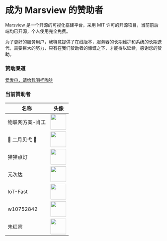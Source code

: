 # 成为 Marsview 的赞助者

Marsview 是一个开源的可视化搭建平台，采用 MIT 许可的开源项目，当前前后端均已开源，个人使用完全免费。

为了更好的服务用户，我特意提供了在线版本，服务器的长期维护和系统的长期迭代，需要巨大的努力，只有在我们赞助者的慷慨之下，才能得以延续，感谢您的赞助。

### 赞助渠道

[爱发电，请给我喝杯咖啡](https://afdian.com/a/marsview)

### 当前赞助者

| 名称            | 头像                                                          |
| --------------- | ------------------------------------------------------------- |
| 物联网方案-肖工 | <img src="http://docs.marsview.cc/sponsor/3.png"  width="50"> |
| 🥕 二月贝弋 🥕  | <img src="http://docs.marsview.cc/sponsor/2.png"  width="50"> |
| 猩猩点灯        | <img src="http://docs.marsview.cc/sponsor/1.png"  width="50"> |
| 元次达          | <img src="http://docs.marsview.cc/sponsor/4.png"  width="50"> |
| IoT-Fast        | <img src="http://docs.marsview.cc/sponsor/5.png"  width="50"> |
| w10752842       | <img src="http://docs.marsview.cc/sponsor/6.png"  width="50"> |
| 朱红宾          | <img src="http://docs.marsview.cc/sponsor/6.png"  width="50"> |
